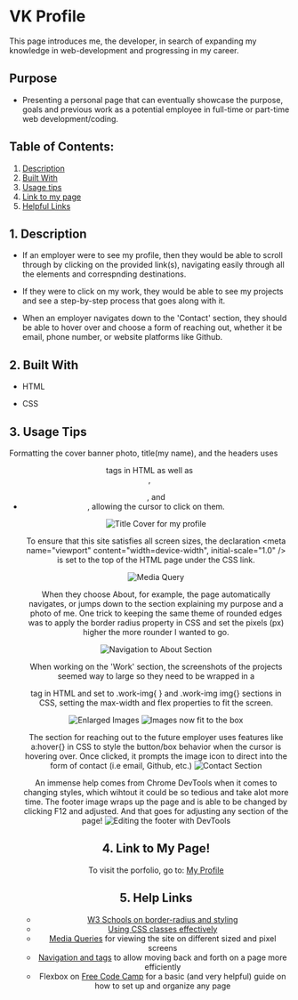 # VK Profile
 This page introduces me, the developer, in search of expanding my knowledge in web-development and progressing in my career.

## Purpose
 * Presenting a personal page that can eventually showcase the purpose, goals and previous work as a potential employee in full-time or part-time web development/coding. 

 ## Table of Contents:
1. [ Description ](#desc)
2. [ Built With ](#built-with)
3. [ Usage tips ](#usage)
4. [ Link to my page ](#link-to-my-page)
5. [ Helpful Links ](#help)

<a name="desc"></a>
## 1. Description
 * If an employer were to see my profile, then they would be able to scroll through by clicking on the provided link(s), navigating easily through all the elements and correspnding destinations. 

 * If they were to click on my work, they would be able to see my projects and see a step-by-step process that goes along with it.

 * When an employer navigates down to the 'Contact' section, they should be able to hover over and choose a form of reaching out, whether it be email, phone number, or website platforms like Github.

<a name="built-with"></a>
## 2. Built With
 * HTML

 * CSS

<a name="usage"></a>
## 3. Usage Tips
Formatting the cover banner photo, title(my name), and the headers uses <header> tags in HTML as well as <nav>, <ul>, and <li>, allowing the cursor to click on them.  

![Title Cover for my profile](C:\Users\Titov\Desktop\bootcamp-homework\week2-challenge\profile-cover-welcome.png)

To ensure that this site satisfies all screen sizes, the declaration <meta name="viewport" content="width=device-width", initial-scale="1.0" /> is set to the top of the HTML page under the CSS link.

![Media Query](view-window-smaller.png)

When they choose About, for example, the page automatically navigates, or jumps down to the section explaining my purpose and a photo of me. One trick to keeping the same theme of rounded edges was to apply the border radius property in CSS and set the pixels (px) higher the more rounder I wanted to go.

![Navigation to About Section](using-spacing-border-radius-navigation.png)

When working on the 'Work' section, the screenshots of the projects seemed way to large so they need to be wrapped in a <div class="work-img"> tag in HTML and set to .work-img{ } and .work-img img{} sections in CSS, setting the max-width and flex properties to fit the screen.

![Enlarged Images](images-too-large.png) 
![Images now fit to the box](navigation-to-work-togithub.png)

The section for reaching out to the future employer uses features like a:hover{} in CSS to style the button/box behavior when the cursor is hovering over. Once clicked, it prompts the image icon to direct into the form of contact (i.e email, Github, etc.)
![Contact Section](navigation-to-contact.png)

An immense help comes from Chrome DevTools when it comes to changing styles, which wihtout it could be so tedious and take alot more time. The footer image wraps up the page and is able to be changed by clicking F12 and adjusted. And that goes for adjusting any section of the page!
![Editing the footer with DevTools](footer-and-devtools.png)




<a name="link-to-my-page"></a>
## 4. Link to My Page!

To visit the porfolio, go to: [My Profile](https://github.com/verokoles/profile.git) 

<a name="help"></a>
## 5. Help Links

 * [W3 Schools on border-radius and styling](https://www.w3schools.com/css/css3_images.asp)
 * [Using CSS classes effectively](https://blog.mariano.io/css-utility-classes-how-to-use-them-effectively-d61ee00dad2d) 
 * [Media Queries](https://www.w3schools.com/css/css3_mediaqueries.asp) for viewing the site on different sized and pixel screens
 * [Navigation and tags](https://www.w3schools.com/TAgs/tag_nav.asp) to allow moving back and forth on a page more efficiently
 * Flexbox on [Free Code Camp](https://www.freecodecamp.org/news/an-animated-guide-to-flexbox-d280cf6afc35/) for a basic (and very helpful) guide on how to set up and organize any page








